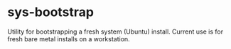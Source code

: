 # sys-bootstrap
Utility for bootstrapping a fresh system (Ubuntu) install. Current use is for fresh bare metal installs on a workstation.
